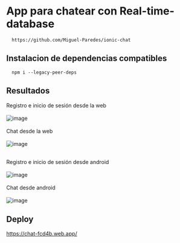 # App para chatear con Real-time-database
```
  https://github.com/Miguel-Paredes/ionic-chat
```
## Instalacion de dependencias compatibles
```
  npm i --legacy-peer-deps
```

## Resultados
Registro e inicio de sesión desde la web
</br></br>
![image](https://github.com/Miguel-Paredes/Segunda-evaluaci-n/assets/117742977/745381eb-ac55-4c97-834f-ae9748ef18a0)
</br></br>
Chat desde la web
</br></br>
![image](https://github.com/Miguel-Paredes/Segunda-evaluaci-n/assets/117742977/2b499c54-3a4c-497e-87dc-74dc383fa430)
</br></br>

Registro e inicio de sesión desde android
</br></br>
![image](https://github.com/Miguel-Paredes/Segunda-evaluaci-n/assets/117742977/38b15ea8-96ff-4fb0-a70e-252be7042e28)
</br></br>
Chat desde android
</br></br>
![image](https://github.com/Miguel-Paredes/Segunda-evaluaci-n/assets/117742977/c1eff9c7-6c9f-438a-ab57-af98746eb9dc)

## Deploy
https://chat-fcd4b.web.app/

